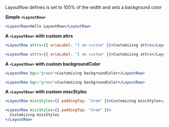 LayoutRow defines is set to 100% of the width and sets a background color

**Simple `<LayoutRow>`**

```jsx
<LayoutRow>Hello LayoutRow</LayoutRow>
```

**A `<LayoutRow>` with custom attrs**

```jsx static
<LayoutRow attrs={{ ariaLabel: "I am custom" }}>Customizing attrs</LayoutRow>
```

```jsx
<LayoutRow attrs={{ ariaLabel: "I am custom" }}>Customizing attrs</LayoutRow>
```

**A `<LayoutRow>` with custom backgroundColor**

```jsx static
<LayoutRow bgc="green">Customizing backgroundColor</LayoutRow>
```

```jsx
<LayoutRow bgc="green">Customizing backgroundColor</LayoutRow>
```

**A `<LayoutRow>` with custom miscStyles**

<!-- todo: check why miscStyles not working -->

```jsx static
<LayoutRow miscStyles={{ paddingTop: "5rem" }}>Customizing miscStyles</LayoutRow>
```

```jsx
<LayoutRow miscStyles={{ paddingTop: "5rem" }}>
  Customizing miscStyles
</LayoutRow>
```

